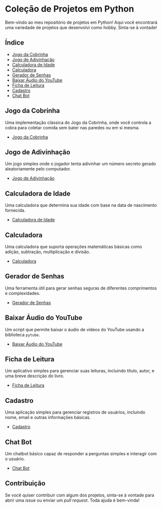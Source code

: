# Coleção de Projetos em Python

Bem-vindo ao meu repositório de projetos em Python! Aqui você encontrará uma variedade de projetos que desenvolvi como hobby. Sinta-se à vontade!

## Índice

- [Jogo da Cobrinha](SnakeGame)
- [Jogo de Adivinhação](#GuessingGame)
- [Calculadora de Idade](#AgeCalculator)
- [Calculadora](#Calculator)
- [Gerador de Senhas](#PasswordGenerator)
- [Baixar Áudio do YouTube](#DownloadYT)
- [Ficha de Leitura](#FichaLeitura)
- [Cadastro](#Register)
- [Chat Bot](#ChatBot)

## Jogo da Cobrinha

Uma implementação clássica do Jogo da Cobrinha, onde você controla a cobra para coletar comida sem bater nas paredes ou em si mesma.

- [Jogo da Cobrinha](link_para_o_projeto)

## Jogo de Adivinhação

Um jogo simples onde o jogador tenta adivinhar um número secreto gerado aleatoriamente pelo computador.

- [Jogo de Adivinhação](link_para_o_projeto)

## Calculadora de Idade

Uma calculadora que determina sua idade com base na data de nascimento fornecida.

- [Calculadora de Idade](link_para_o_projeto)

## Calculadora

Uma calculadora que suporta operações matemáticas básicas como adição, subtração, multiplicação e divisão.

- [Calculadora](link_para_o_projeto)

## Gerador de Senhas

Uma ferramenta útil para gerar senhas seguras de diferentes comprimentos e complexidades.

- [Gerador de Senhas](link_para_o_projeto)

## Baixar Áudio do YouTube

Um script que permite baixar o áudio de vídeos do YouTube usando a biblioteca `pytube`.

- [Baixar Áudio do YouTube](link_para_o_projeto)

## Ficha de Leitura

Um aplicativo simples para gerenciar suas leituras, incluindo título, autor, e uma breve descrição do livro.

- [Ficha de Leitura](link_para_o_projeto)

## Cadastro

Uma aplicação simples para gerenciar registros de usuários, incluindo nome, email e outras informações básicas.

- [Cadastro](link_para_o_projeto)

## Chat Bot

Um chatbot básico capaz de responder a perguntas simples e interagir com o usuário.

- [Chat Bot](link_para_o_projeto)

## Contribuição

Se você quiser contribuir com algum dos projetos, sinta-se à vontade para abrir uma *issue* ou enviar um *pull request*. Toda ajuda é bem-vinda!
